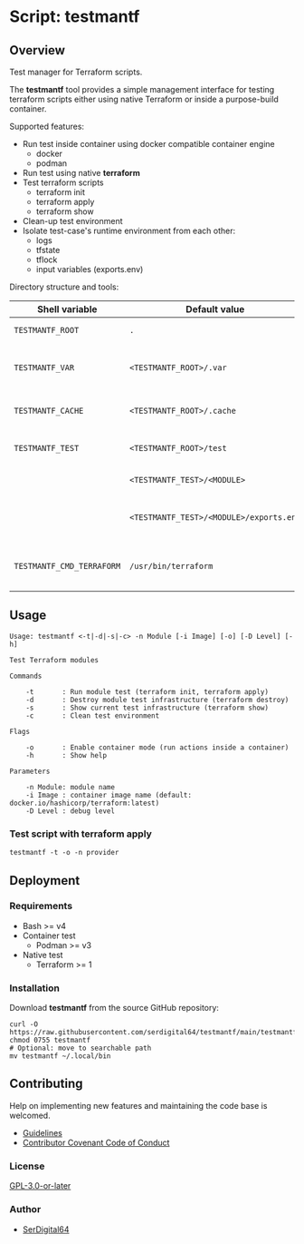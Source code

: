 # Script: testmantf

## Overview

Test manager for Terraform scripts.

The **testmantf** tool provides a simple management interface for testing terraform scripts either using native Terraform or inside a purpose-build container.

Supported features:

- Run test inside container using docker compatible container engine
  - docker
  - podman
- Run test using native **terraform**
- Test terraform scripts
  - terraform init
  - terraform apply
  - terraform show
- Clean-up test environment
- Isolate test-case's runtime environment from each other:
  - logs
  - tfstate
  - tflock
  - input variables (exports.env)

Directory structure and tools:

| Shell variable            | Default value                           | Purpose                                             |
| ------------------------- | --------------------------------------- | --------------------------------------------------- |
| `TESTMANTF_ROOT`          | `.`                                     | Project directory                                   |
| `TESTMANTF_VAR`           | `<TESTMANTF_ROOT>/.var`                 | Terraform variable data location                    |
| `TESTMANTF_CACHE`         | `<TESTMANTF_ROOT>/.cache`               | Terraform cache location                            |
| `TESTMANTF_TEST`          | `<TESTMANTF_ROOT>/test`                 | Test cases root directory                           |
|                           | `<TESTMANTF_TEST>/<MODULE>`             | Terraform test case                                 |
|                           | `<TESTMANTF_TEST>/<MODULE>/exports.env` | Shell environment exported variables                |
| `TESTMANTF_CMD_TERRAFORM` | `/usr/bin/terraform`                    | Full path to the native terraform app               |

## Usage

```text
Usage: testmantf <-t|-d|-s|-c> -n Module [-i Image] [-o] [-D Level] [-h]

Test Terraform modules

Commands

    -t       : Run module test (terraform init, terraform apply)
    -d       : Destroy module test infrastructure (terraform destroy)
    -s       : Show current test infrastructure (terraform show)
    -c       : Clean test environment

Flags

    -o       : Enable container mode (run actions inside a container)
    -h       : Show help

Parameters

    -n Module: module name
    -i Image : container image name (default: docker.io/hashicorp/terraform:latest)
    -D Level : debug level
```

### Test script with terraform apply

```shell
testmantf -t -o -n provider
```

## Deployment

### Requirements

- Bash >= v4
- Container test
  - Podman >= v3
- Native test
  - Terraform >= 1

### Installation

Download **testmantf** from the source GitHub repository:

```shell
curl -O https://raw.githubusercontent.com/serdigital64/testmantf/main/testmantf
chmod 0755 testmantf
# Optional: move to searchable path
mv testmantf ~/.local/bin
```

## Contributing

Help on implementing new features and maintaining the code base is welcomed.

- [Guidelines](CONTRIBUTING.md)
- [Contributor Covenant Code of Conduct](CODE_OF_CONDUCT.md)

### License

[GPL-3.0-or-later](https://www.gnu.org/licenses/gpl-3.0.txt)

### Author

- [SerDigital64](https://github.com/serdigital64)
